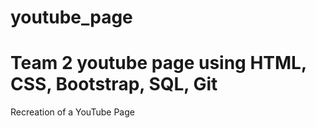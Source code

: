 # youtube_page
# Team 2 youtube page using HTML, CSS, Bootstrap, SQL, Git
Recreation of a YouTube Page
